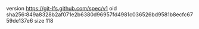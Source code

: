 version https://git-lfs.github.com/spec/v1
oid sha256:849a8328b2af071e2b6380d96957fd4981c036526bd9581b8ecfc6759de137e6
size 118

